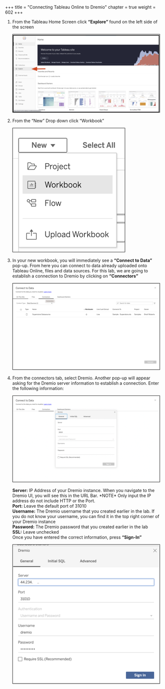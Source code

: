 +++
title = "Connecting Tableau Online to Dremio"
chapter = true
weight = 602
+++

<div style="text-align: left">
    <ol>
<li>From the Tableau Home Screen click <b>“Explore” </b> found on the left side of the screen
</li>
       <img src="../../images/dremio43.png" style="margin:15px 0px; border:1px solid black"/>
<li> From the “New” Drop down click “Workbook”
        <img src="../../images/dremio44.png" style="margin:15px 0px; border:1px solid black"/>

</li><li>In your new workbook, you will immediately see a <b>“Connect to Data” </b> pop-up.  From here you can connect to data already uploaded onto Tableau Online, files and data sources.  For this lab, we are going to establish a connection to Dremio by clicking on <b>“Connectors” </b>
        <img src="../../images/dremio45.png" style="margin:15px 0px; border:1px solid black"/>
<li>From the connectors tab, select Dremio.  Another pop-up will appear asking for the Dremio server information to establish a connection.  Enter the following information:
</li>
        <img src="../../images/dremio46.png" style="margin:15px 0px; border:1px solid black"/>
<br/>
<b>Server:</b> IP Address of your Dremio instance.  When you navigate to the Dremio UI, you will see this in the URL Bar.  *NOTE* Only input the IP address do not include HTTP or the Port.  
<br/>
<b>Port:</b> Leave the default port of 31010
<br/>
<b>Username:</b>  The Dremio username that you created earlier in the lab.  If you do not know your username, you can find it in the top right corner of your Dremio instance
<br/>
<b>Password:</b>  The Dremio password that you created earlier in the lab
<br/>
<b>SSL:</b> Leave unchecked
<br/>
Once you have entered the correct information, press <b>“Sign-In”</b>
        <img src="../../images/dremio47.png" style="margin:15px 0px; border:1px solid black"/>
   
     

        
 </ol>
</div>
